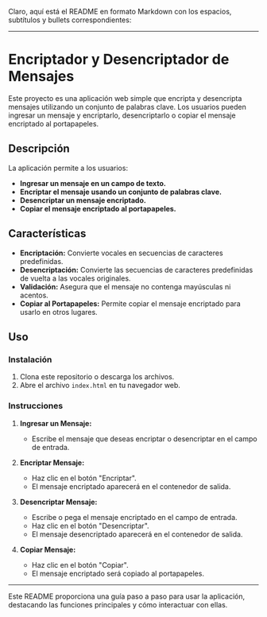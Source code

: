 Claro, aquí está el README en formato Markdown con los espacios, subtítulos y bullets correspondientes:

---

# Encriptador y Desencriptador de Mensajes

Este proyecto es una aplicación web simple que encripta y desencripta mensajes utilizando un conjunto de palabras clave. Los usuarios pueden ingresar un mensaje y encriptarlo, desencriptarlo o copiar el mensaje encriptado al portapapeles.

## Descripción

La aplicación permite a los usuarios:

- **Ingresar un mensaje en un campo de texto.**
- **Encriptar el mensaje usando un conjunto de palabras clave.**
- **Desencriptar un mensaje encriptado.**
- **Copiar el mensaje encriptado al portapapeles.**

## Características

- **Encriptación:** Convierte vocales en secuencias de caracteres predefinidas.
- **Desencriptación:** Convierte las secuencias de caracteres predefinidas de vuelta a las vocales originales.
- **Validación:** Asegura que el mensaje no contenga mayúsculas ni acentos.
- **Copiar al Portapapeles:** Permite copiar el mensaje encriptado para usarlo en otros lugares.

## Uso

### Instalación

1. Clona este repositorio o descarga los archivos.
2. Abre el archivo `index.html` en tu navegador web.

### Instrucciones

1. **Ingresar un Mensaje:**
   - Escribe el mensaje que deseas encriptar o desencriptar en el campo de entrada.

2. **Encriptar Mensaje:**
   - Haz clic en el botón "Encriptar".
   - El mensaje encriptado aparecerá en el contenedor de salida.

3. **Desencriptar Mensaje:**
   - Escribe o pega el mensaje encriptado en el campo de entrada.
   - Haz clic en el botón "Desencriptar".
   - El mensaje desencriptado aparecerá en el contenedor de salida.

4. **Copiar Mensaje:**
   - Haz clic en el botón "Copiar".
   - El mensaje encriptado será copiado al portapapeles.

---

Este README proporciona una guía paso a paso para usar la aplicación, destacando las funciones principales y cómo interactuar con ellas.
